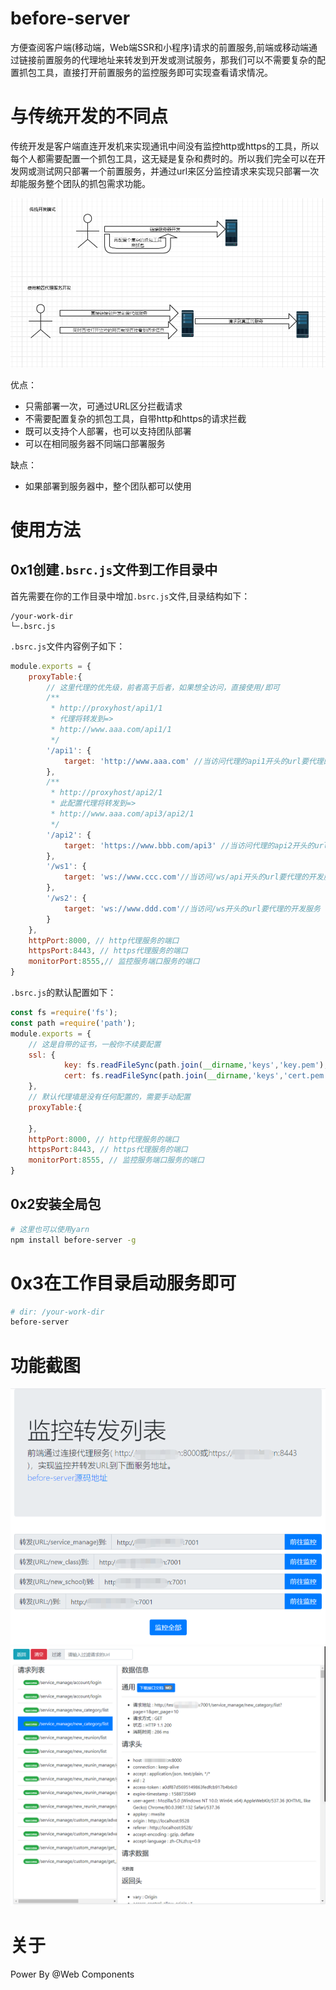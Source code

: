 # before-server
方便查阅客户端(移动端，Web端SSR和小程序)请求的前置服务,前端或移动端通过链接前置服务的代理地址来转发到开发或测试服务，那我们可以不需要复杂的配置抓包工具，直接打开前置服务的监控服务即可实现查看请求情况。

# 与传统开发的不同点
传统开发是客户端直连开发机来实现通讯中间没有监控http或https的工具，所以每个人都需要配置一个抓包工具，这无疑是复杂和费时的。所以我们完全可以在开发网或测试网只部署一个前置服务，并通过url来区分监控请求来实现只部署一次却能服务整个团队的抓包需求功能。

![图片说明](https://raw.githubusercontent.com/zy445566/zy445566.github.io/master/before-server/example.png)

优点：
* 只需部署一次，可通过URL区分拦截请求
* 不需要配置复杂的抓包工具，自带http和https的请求拦截
* 既可以支持个人部署，也可以支持团队部署
* 可以在相同服务器不同端口部署服务

缺点：
* 如果部署到服务器中，整个团队都可以使用

# 使用方法
## 0x1创建`.bsrc.js`文件到工作目录中
首先需要在你的工作目录中增加`.bsrc.js`文件,目录结构如下：
```
/your-work-dir
└─.bsrc.js
```
`.bsrc.js`文件内容例子如下：
```js
module.exports = {
    proxyTable:{ 
        // 这里代理的优先级，前者高于后者，如果想全访问，直接使用/即可
        /**
         * http://proxyhost/api1/1 
         * 代理将转发到=> 
         * http://www.aaa.com/api1/1
         */
        '/api1': {
            target: 'http://www.aaa.com' //当访问代理的api1开头的url要代理的开发服务
        },
        /**
         * http://proxyhost/api2/1 
         * 此配置代理将转发到=> 
         * http://www.aaa.com/api3/api2/1 
         */
        '/api2': {
            target: 'https://www.bbb.com/api3' //当访问代理的api2开头的url要代理的开发服务
        },
        '/ws1': {
            target: 'ws://www.ccc.com'//当访问/ws/api开头的url要代理的开发服务
        },
        '/ws2': {
            target: 'ws://www.ddd.com'//当访问/ws开头的url要代理的开发服务
        }
    },
    httpPort:8000, // http代理服务的端口
    httpsPort:8443, // https代理服务的端口
    monitorPort:8555,// 监控服务端口服务的端口
}
```
`.bsrc.js`的默认配置如下：
```js
const fs =require('fs');
const path =require('path');
module.exports = {
    // 这是自带的证书，一般你不续要配置
    ssl: {
            key: fs.readFileSync(path.join(__dirname,'keys','key.pem'), 'utf8'),
            cert: fs.readFileSync(path.join(__dirname,'keys','cert.pem'), 'utf8')
    },
    // 默认代理墙是没有任何配置的，需要手动配置
    proxyTable:{

    },
    httpPort:8000, // http代理服务的端口
    httpsPort:8443, // https代理服务的端口
    monitorPort:8555, // 监控服务端口服务的端口
}
```
## 0x2安装全局包
```sh
# 这里也可以使用yarn
npm install before-server -g
```
# 0x3在工作目录启动服务即可
```sh
# dir: /your-work-dir
before-server
```

# 功能截图

![首页](https://raw.githubusercontent.com/zy445566/zy445566.github.io/master/before-server/home.png)
![监控页面](https://raw.githubusercontent.com/zy445566/zy445566.github.io/master/before-server/monitor.png)


# 关于
Power By @Web Components

